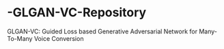 # -GLGAN-VC-Repository
GLGAN-VC: Guided Loss based Generative Adversarial Network for  Many-To-Many Voice Conversion
